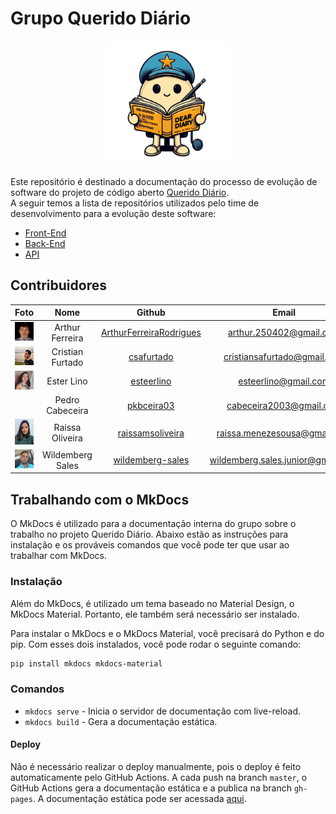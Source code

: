 # Grupo Querido Diário

<p align="center">
  <img src="./docs/assets/images/mascote.png" width="200px" />
</p>

Este repositório é destinado a documentação do processo de evolução de software do projeto de código aberto [Querido Diário](https://queridodiario.ok.org.br/).  
A seguir temos a lista de repositórios utilizados pelo time de desenvolvimento para a evolução deste software:

* [Front-End](https://github.com/Wildemberg-Projects/querido-diario-frontend)
* [Back-End](https://github.com/Wildemberg-Projects/querido-diario-backend)
* [API](https://github.com/Wildemberg-Projects/querido-diario-api)


## Contribuidores

|                             Foto                             |       Nome       |                                Github                                 |               Email               |
| :----------------------------------------------------------: | :--------------: | :-------------------------------------------------------------------: | :-------------------------------: |
| <img src="./docs/assets/images/arthur-profile.jpg" width="200px" /> | Arthur Ferreira  | [ArthurFerreiraRodrigues](https://github.com/ArthurFerreiraRodrigues) |      arthur.250402@gmail.com      |
|   <img src="./docs/assets/images/cristian.jpeg" width="200px" />    | Cristian Furtado |       [csafurtado](htwidth="200px"tps://github.com/csafurtado)        |    cristiansafurtado@gmail.com    |
|     <img src="./docs/assets/images/ester.jpg" width="200px" />      |    Ester Lino    |              [esteerlino](https://github.com/esteerlino)              |       esteerlino@gmail.com        |
|                                                              | Pedro Cabeceira  |              [pkbceira03](https://github.com/pkbceira03)              |      cabeceira2003@gmail.com      |
|    <img src="./docs/assets/images/raissa.jpeg" width="200px" />     | Raissa Oliveira  |        [raissamsoliveira](https://github.com/raissamsoliveira)        |   raissa.menezesousa@gmail.com    |
|     <img src="./docs/assets/images/will.jpeg" width="200px" />      | Wildemberg Sales |        [wildemberg-sales](https://github.com/wildemberg-sales)        | wildemberg.sales.junior@gmail.com |

## Trabalhando com o MkDocs

O MkDocs é utilizado para a documentação interna do grupo sobre o trabalho no projeto Querido Diário. Abaixo estão as instruções para instalação e os prováveis comandos que você pode ter que usar ao trabalhar com MkDocs.

### Instalação

Além do MkDocs, é utilizado um tema baseado no Material Design, o MkDocs Material. Portanto, ele também será necessário ser instalado.

Para instalar o MkDocs e o MkDocs Material, você precisará do Python e do pip. Com esses dois instalados, você pode rodar o seguinte comando:

```bash
pip install mkdocs mkdocs-material
```

### Comandos

- `mkdocs serve` - Inicia o servidor de documentação com live-reload.
- `mkdocs build` - Gera a documentação estática.

#### Deploy

Não é necessário realizar o deploy manualmente, pois o deploy é feito automaticamente pelo GitHub Actions. A cada push na branch `master`, o GitHub Actions gera a documentação estática e a publica na branch `gh-pages`. A documentação estática pode ser acessada [aqui](https://residenciaticbrisa.github.io/T2G4-Querido-Diario/).
